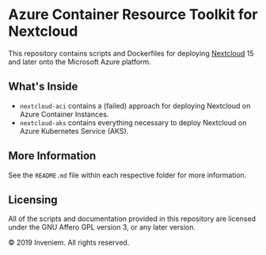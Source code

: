 # Azure Container Resource Toolkit for Nextcloud
This repository contains scripts and Dockerfiles for deploying 
[Nextcloud](https://nextcloud.com/) 15 and later onto the Microsoft Azure 
platform. 

## What's Inside
- `nextcloud-aci` contains a (failed) approach for deploying Nextcloud on Azure 
  Container Instances.
- `nextcloud-aks` contains everything necessary to deploy Nextcloud on Azure
  Kubernetes Service (AKS).

## More Information
See the `README.md` file within each respective folder for more information.

## Licensing
All of the scripts and documentation provided in this repository are licensed
under the GNU Affero GPL version 3, or any later version.

© 2019 Inveniem. All rights reserved.
